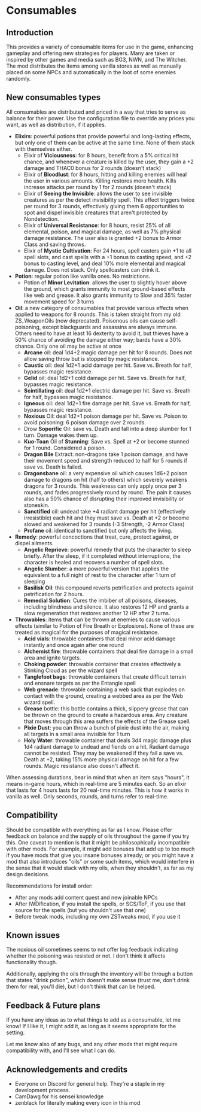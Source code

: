 # Consumables

## Introduction

This provides a variety of consumable items for use in the game, enhancing gameplay and offering new strategies for players. Many are taken or inspired by other games and media such as BG3, NWN, and The Witcher. The mod distributes the items among vanilla stores as well as manually placed on some NPCs and automatically in the loot of some enemies randomly.

## New consumables types

All consumables are distributed and priced in a way that tries to serve as balance for their power. Use the configuration file to override any prices you want, as well as distribution, if it applies.

- **Elixirs**: powerful potions that provide powerful and long-lasting effects, but only one of them can be active at the same time. None of them stack with themselves either.
  - Elixir of **Viciousness**: for 8 hours, benefit from a 5% critical hit chance, and whenever a creature is killed by the user, they gain a +2 damage and THAC0 bonus for 2 rounds (doesn't stack)
  - Elixir of **Bloodlust**: for 8 hours, hitting and killing enemies will heal the user in various amounts. Killing restores more health. Kills increase attacks per round by 1 for 2 rounds (doesn't stack)
  - Elixir of **Seeing the Invisible**: allows the user to see invisible creatures as per the detect invisibility spell. This effect triggers twice per round for 3 rounds, effectively giving them 6 opportunities to spot and dispel invisible creatures that aren't protected by Nondetection.
  - Elixir of **Universal Resistance**: for 8 hours, resist 25% of all elemental, poison, and magical damage, as well as 7% physical damage resistance. The user also is granted +2 bonus to Armor Class and saving throws.
  - Elixir of **Mystic Cultivation**: For 24 hours, spell casters gain +1 to all spell slots, and cast spells with a +1 bonus to casting speed, and +2 bonus to casting level, and deal 10% more elemental and magical damage. Does not stack. Only spellcasters can drink it.
- **Potion**: regular potion like vanilla ones. No restrictions.
  - Potion of **Minor Levitation**: allows the user to slightly hover above the ground, which grants immunity to most ground-based effects like web and grease. It also grants immunity to Slow and 35% faster movement speed for 3 turns
- **Oil**: a new category of consumables that provide various effects when applied to weapons for 8 rounds. This is taken straight from my old ZS_WeaponOils (now deprecated). Poisonous oils can cause self-poisoning, except blackguards and assassins are always immune. Others need to have at least 16 dexterity to avoid it, but thieves have a 50% chance of avoiding the damage either way; bards have a 30% chance. Only one oil may be active at once
  - **Arcane** oil: deal 1d4+2 magic damage per hit for 8 rounds. Does not allow saving throw but is stopped by magic resistance.
  - **Caustic** oil: deal 1d2+1 acid damage per hit. Save vs. Breath for half, bypasses magic resistance.
  - **Gelid** oil: deal 1d2+1 cold damage per hit. Save vs. Breath for half, bypasses magic resistance.
  - **Scintillating** oil: deal 1d2+1 electric damage per hit. Save vs. Breath for half, bypasses magic resistance.
  - **Igneous** oil: deal 1d2+1 fire damage per hit. Save vs. Breath for half, bypasses magic resistance.
  - **Noxious** Oil: deal 1d2+1 poison damage per hit. Save vs. Poison to avoid poisoning: 6 poison damage over 2 rounds.
  - Drow **Soporific** Oil: save vs. Death and fall into a deep slumber for 1 turn. Damage wakes them up.
  - **Kuo-Toan** Oil of **Stunning**: Save vs. Spell at +2 or become stunned for 1 round. Considered a poison.
  - **Dragon Bile** Extract: non-dragons take 1 poison damage, and have their movement speed and strength reduced to half for 5 rounds if save vs. Death is failed.
  - **Dragonsbane** oil: a very expensive oil which causes 1d6+2 poison damage to dragons on hit (half to others) which severely weakens dragons for 3 rounds. This weakness can only apply once per 3 rounds, and fades progressively round by round. The pain it causes also has a 50% chance of disrupting their improved invisibility or stoneskin.
  - **Sanctified** oil: undead take +4 radiant damage per hit (effectively irresistible) each hit and they must save vs. Death at +2 or become slowed and weakened for 3 rounds (-3 Strength, -2 Armor Class)
  - **Profane** oil: identical to sanctified but only affects the living.
- **Remedy**: powerful concoctions that treat, cure, protect against, or dispel ailments.
  - **Angelic Reprieve**: powerful remedy that puts the character to sleep briefly. After the sleep, if it completed without interruptions, the character is healed and recovers a number of spell slots.
  - **Angelic Slumber**: a more powerful version that applies the equivalent to a full night of rest to the character after 1 turn of sleeping
  - **Basilisk** **Oil**: this compound reverts petrification and protects against petrification for 2 hours.
  - **Remedial Solution**: Cures the imbiber of all poisons, diseases, including blindness and silence. It also restores 12 HP and grants a slow regeneration that restores another 12 HP after 2 turns.
- **Throwables**: items that can be thrown at enemies to cause various effects (similar to Potion of Fire Breath or Explosions). None of these are treated as magical for the purposes of magical resistance.
  - **Acid vials**: throwable containers that deal minor acid damage instantly and once again after one round
  - **Alchemist fire**: throwable containers that deal fire damage in a small area and ignite targets.
  - **Choking powder**: throwable container that creates effectively a Stinking Cloud as per the wizard spell
  - **Tanglefoot bags**: throwable containers that create difficult terrain and ensnare targets as per the Entangle spell
  - **Web grenade**: throwable containing a web sack that explodes on contact with the ground, creating a webbed area as per the Web wizard spell.
  - **Grease** bottle: this bottle contains a thick, slippery grease that can be thrown on the ground to create a hazardous area. Any creature that moves through this area suffers the effects of the Grease spell.
  - **Pixie Dust**: you can throw a bunch of pixie dust into the air, making all targets in a small area invisible for 1 turn
  - **Holy Water**: throwable container that deals 3d4 magic damage plus 1d4 radiant damage to undead and fiends on a hit. Radiant damage cannot be resisted. They may be weakened if they fail a save vs. Death at +2, taking 15% more physical damage on hit for a few rounds. Magic resistance also doesn't affect it.

When assessing durations, bear in mind that when an item says "hours", it means in-game hours, which in real-time are 5 minutes each. So an elixir that lasts for 4 hours lasts for 20 real-time minutes. This is how it works in vanilla as well. Only seconds, rounds, and turns refer to real-time.

## Compatibility

Should be compatible with everything as far as I know. Please offer feedback on balance and the supply of oils throughout the game if you try this. One caveat to mention is that it might be philosophically incompatible with other mods. For example, it might add bonuses that add up to too much if you have mods that give you insane bonuses already; or you might have a mod that also introduces "oils" or some such items, which would interfere in the sense that it would stack with my oils, when they shouldn't, as far as my design decisions.

Recommendations for install order:

- After any mods add content quest and new joinable NPCs
- After IWDification, if you install the spells, or SCS/ToF, if you use that source for the spells (but you shouldn't use that one)
- Before tweak mods, including my own ZSTweaks mod, if you use it

## Known issues

The noxious oil sometimes seems to not offer log feedback indicating whether the poisoning was resisted or not. I don't think it affects functionality though.

Additionally, applying the oils through the inventory will be through a button that states "drink potion", which doesn't make sense (trust me, don't drink them for real, you'll die), but I don't think that can be helped.

## Feedback & Future plans

If you have any ideas as to what things to add as a consumable, let me know! If I like it, I might add it, as long as it seems appropriate for the setting.

Let me know also of any bugs, and any other mods that might require compatibility with, and I'll see what I can do.

## Acknowledgements and credits

- Everyone on Discord for general help. They're a staple in my development process.
- CamDawg for his sensei knowledge
- zenblack for literally making every icon in this mod

